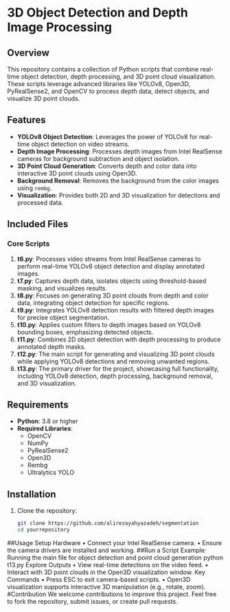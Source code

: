 # 3D Object Detection and Depth Image Processing

## Overview
This repository contains a collection of Python scripts that combine real-time object detection, depth processing, and 3D point cloud visualization. These scripts leverage advanced libraries like YOLOv8, Open3D, PyRealSense2, and OpenCV to process depth data, detect objects, and visualize 3D point clouds.

## Features
- **YOLOv8 Object Detection**: Leverages the power of YOLOv8 for real-time object detection on video streams.
- **Depth Image Processing**: Processes depth images from Intel RealSense cameras for background subtraction and object isolation.
- **3D Point Cloud Generation**: Converts depth and color data into interactive 3D point clouds using Open3D.
- **Background Removal**: Removes the background from the color images using `rembg`.
- **Visualization**: Provides both 2D and 3D visualization for detections and processed data.

## Included Files
### Core Scripts
1. **t6.py**: Processes video streams from Intel RealSense cameras to perform real-time YOLOv8 object detection and display annotated images.
2. **t7.py**: Captures depth data, isolates objects using threshold-based masking, and visualizes results.
3. **t8.py**: Focuses on generating 3D point clouds from depth and color data, integrating object detection for specific regions.
4. **t9.py**: Integrates YOLOv8 detection results with filtered depth images for precise object segmentation.
5. **t10.py**: Applies custom filters to depth images based on YOLOv8 bounding boxes, emphasizing detected objects.
6. **t11.py**: Combines 2D object detection with depth processing to produce annotated depth masks.
7. **t12.py**: The main script for generating and visualizing 3D point clouds while applying YOLOv8 detections and removing unwanted regions.
8. **t13.py**: The primary driver for the project, showcasing full functionality, including YOLOv8 detection, depth processing, background removal, and 3D visualization.

## Requirements
- **Python**: 3.8 or higher
- **Required Libraries**:
  - OpenCV
  - NumPy
  - PyRealSense2
  - Open3D
  - Rembg
  - Ultralytics YOLO

## Installation
1. Clone the repository:
   ```bash
   git clone https://github.com/alirezayahyazadeh/segmentation
   cd yourrepository
##Usage
Setup Hardware
•	Connect your Intel RealSense camera.
•	Ensure the camera drivers are installed and working.
##Run a Script
Example: Running the main file for object detection and point cloud generation
python t13.py
Explore Outputs
•	View real-time detections on the video feed.
•	Interact with 3D point clouds in the Open3D visualization window.
Key Commands
•	Press ESC to exit camera-based scripts.
•	Open3D visualization supports interactive 3D manipulation (e.g., rotate, zoom).
#Contribution
We welcome contributions to improve this project. Feel free to fork the repository, submit issues, or create pull requests.
 

